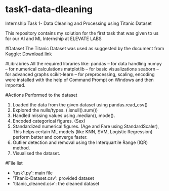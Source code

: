 # task1-data-dleaning
Internship Task 1- Data Cleaning and Processing using Titanic Dataset

This repository contains my solution for the first task that was given to us for our AI and ML Internship at ELEVATE LABS

#Dataset
The Titanic Dataset was used as suggested by the document from Kaggle: [Download link](https://www.kaggle.com/datasets/yasserh/titanic-dataset)

#Librabries 
All the required libraries like: 
pandas – for data handling
numpy – for numerical calculations
matplotlib – for basic visualizations
seaborn – for advanced graphs
scikit-learn – for preprocessing, scaling, encoding
were installed with the help of Command Prompt on Windows and then imported.

#Actions Performed to the dataset
1. Loaded the data from the given dataset using pandas.read_csv()
2. Explored the nulls/types. (.isnull().sum())
3. Handled missing values using .median(),.mode().
4. Encoded categorical figures. (Sex)
5. Standardized numerical figures. (Age and Fare using StandardScaler), This helps certain ML models (like KNN, SVM, Logistic Regression) perform better and converge faster.
6. Outlier detection and removal using the Interquartile Range (IQR) method.
7. Visualised the dataset.

#File list 
- 'task1.py': main file
- 'Titanic-Dataset.csv': provided dataset
- 'titanic_cleaned.csv': the cleaned dataset
